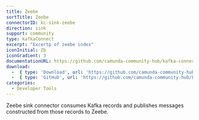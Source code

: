 ```yaml
---
title: Zeebe
sortTitle: Zeebe
connectorID: kc-sink-zeebe
direction: sink
support: community
type: kafkaConnect
excerpt: "Excertp of zeebe index"
iconInitial: Zb
iconGradient: 3
documentationURL: https://github.com/camunda-community-hub/kafka-connect-zeebe
download:
  -  { type: 'Download', url: 'https://github.com/camunda-community-hub/kafka-connect-zeebe/releases' }
  -  { type: 'GitHub', url: 'https://github.com/camunda-community-hub/kafka-connect-zeebe' }
categories:
  - Developer Tools
---
```

Zeebe sink connector consumes Kafka records and publishes messages constructed from those records to Zeebe.

